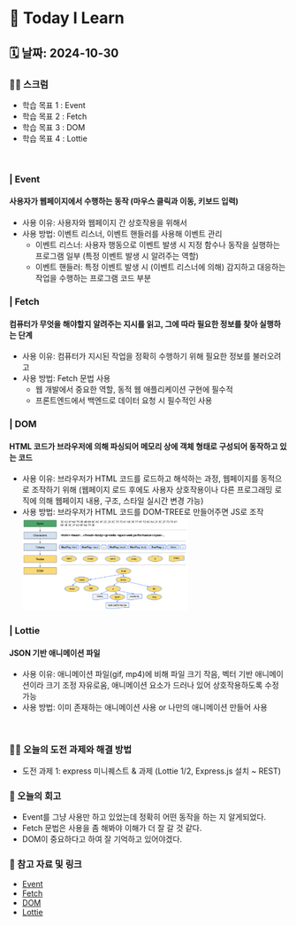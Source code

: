 # 📝 Today I Learn
## 🗓️ 날짜: 2024-10-30
### 🙏🏻 스크럼
- 학습 목표 1 : Event
- 학습 목표 2 : Fetch
- 학습 목표 3 : DOM
- 학습 목표 4 : Lottie 
</br>

### | Event
#### 사용자가 웹페이지에서 수행하는 동작 (마우스 클릭과 이동, 키보드 입력)
- 사용 이유: 사용자와 웹페이지 간 상호작용을 위해서
- 사용 방법: 이벤트 리스너, 이벤트 핸들러를 사용해 이벤트 관리
  - 이벤트 리스너: 사용자 행동으로 이벤트 발생 시 지정 함수나 동작을 실행하는 프로그램 일부 (특정 이벤트 발생 시 알려주는 역할)
  - 이벤트 핸들러: 특정 이벤트 발생 시 (이벤트 리스너에 의해) 감지하고 대응하는 작업을 수행하는 프로그램 코드 부분

### | Fetch
#### 컴퓨터가 무엇을 해야할지 알려주는 지시를 읽고, 그에 따라 필요한 정보를 찾아 실행하는 단계
- 사용 이유: 컴퓨터가 지시된 작업을 정확히 수행하기 위해 필요한 정보를 불러오려고
- 사용 방법: Fetch 문법 사용
    - 웹 개발에서 중요한 역할, 동적 웹 애플리케이션 구현에 필수적 
    - 프론트엔드에서 백엔드로 데이터 요청 시 필수적인 사용

### | DOM
#### HTML 코드가 브라우저에 의해 파싱되어 메모리 상에 객체 형태로 구성되어 동작하고 있는 코드
- 사용 이유: 브라우저가 HTML 코드를 로드하고 해석하는 과정, 웹페이지를 동적으로 조작하기 위해 (웹페이지 로드 후에도 사용자 상호작용이나 다른 프로그래밍 로직에 의해 웹페이지 내용, 구조, 스타일 실시간 변경 가능)
- 사용 방법: 브라우저가 HTML 코드를 DOM-TREE로 만들어주면 JS로 조작
    <img src="images/DOM.png" alt="DOM 절차" width="300px">
    
### | Lottie
#### JSON 기반 애니메이션 파일
- 사용 이유: 애니메이션 파일(gif, mp4)에 비해 파일 크기 작음, 벡터 기반 애니메이션이라 크기 조정 자유로움, 애니메이션 요소가 드러나 있어 상호작용하도록 수정 가능
- 사용 방법: 이미 존재하는 애니메이션 사용 or 나만의 애니메이션 만들어 사용
</br>

### ✊🏻 오늘의 도전 과제와 해결 방법
- 도전 과제 1: express 미니퀘스트 & 과제 (Lottie 1/2, Express.js 설치 ~ REST)

### 💭 오늘의 회고
- Event를 그냥 사용만 하고 있었는데 정확히 어떤 동작을 하는 지 알게되었다.
- Fetch 문법은 사용을 좀 해봐야 이해가 더 잘 갈 것 같다.
- DOM이 중요하다고 하여 잘 기억하고 있어야겠다.

### 🔗 참고 자료 및 링크
- [Event](https://www.notion.so/adapterz/Event-12d394a48061809498e9d796edbec542?pvs=4)
- [Fetch](https://www.notion.so/adapterz/Fetch-12d394a4806180cca1f1c070b8a8180f?pvs=4)
- [DOM](https://www.notion.so/adapterz/DOM-12d394a48061802eb56ad065b1c80fed?pvs=4)
- [Lottie](https://www.notion.so/adapterz/Lottie-12d394a4806180bab0eae3545abe3111?pvs=4)